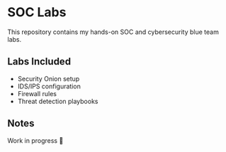 # SOC Labs
This repository contains my hands-on SOC and cybersecurity blue team labs.  

## Labs Included
- Security Onion setup
- IDS/IPS configuration
- Firewall rules
- Threat detection playbooks

## Notes
Work in progress 🚧